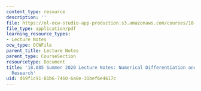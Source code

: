```yaml
---
content_type: resource
description: ''
file: https://ol-ocw-studio-app-production.s3.amazonaws.com/courses/18-085-computational-science-and-engineering-i-summer-2020/d69f1c9181b674606a8e31bef6e4617c_MIT18_085Summer20_lec_MF.pdf
file_type: application/pdf
learning_resource_types:
- Lecture Notes
ocw_type: OCWFile
parent_title: Lecture Notes
parent_type: CourseSection
resourcetype: Document
title: '18.085 Summer 2020 Lecture Notes: Numerical Differentiation and Thunderstorm
  Research'
uid: d69f1c91-81b6-7460-6a8e-31bef6e4617c
---
```

